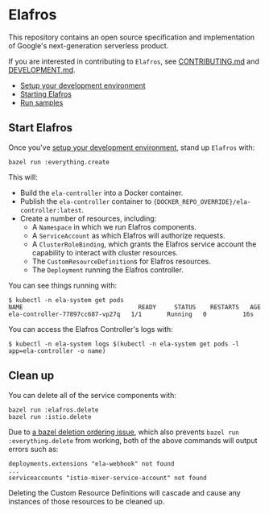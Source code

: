 # Elafros

This repository contains an open source specification and implementation of
Google's next-generation serverless product.

If you are interested in contributing to `Elafros`, see
[CONTRIBUTING.md](./CONTRIBUTING.md) and [DEVELOPMENT.md](./DEVELOPMENT.md).

* [Setup your development environment](./DEVELOPMENT.md#getting-started)
* [Starting Elafros](#start-elafros)
* [Run samples](./sample/README.md)

## Start Elafros

Once you've [setup your development
environment](./DEVELOPMENT.md#getting-started), stand up `Elafros` with:

```shell
bazel run :everything.create
```

This will:
 * Build the `ela-controller` into a Docker container.
 * Publish the `ela-controller` container to `{DOCKER_REPO_OVERRIDE}/ela-controller:latest`.
 * Create a number of resources, including:
   * A `Namespace` in which we run Elafros components.
   * A `ServiceAccount` as which Elafros will authorize requests.
   * A `ClusterRoleBinding`, which grants the Elafros service account the capability to interact with
   cluster resources.
   * The `CustomResourceDefinition`s for Elafros resources.
   * The `Deployment` running the Elafros controller.

You can see things running with:
```shell
$ kubectl -n ela-system get pods
NAME                                READY     STATUS    RESTARTS   AGE
ela-controller-77897cc687-vp27q   1/1       Running   0          16s
```

You can access the Elafros Controller's logs with:

```shell
$ kubectl -n ela-system logs $(kubectl -n ela-system get pods -l app=ela-controller -o name)
```

## Clean up

You can delete all of the service components with:
```shell
bazel run :elafros.delete
bazel run :istio.delete
```

Due to [a bazel deletion ordering issue](https://github.com/bazelbuild/rules_k8s/issues/97),
which also prevents `bazel run :everything.delete` from working,
both of the above commands will output errors such as:

```
deployments.extensions "ela-webhook" not found
...
serviceaccounts "istio-mixer-service-account" not found
```

Deleting the Custom Resource Definitions will cascade and cause any instances
of those resources to be cleaned up.
